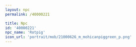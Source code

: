 ```yaml
---
layout: npc
permalink: /40000221

title: Npc
id: '40000221'
npc_name: 'Rotpig'
icon_url: 'portrait/mob/21000626_m_mohicanpiggreen_p.png'
---
```


